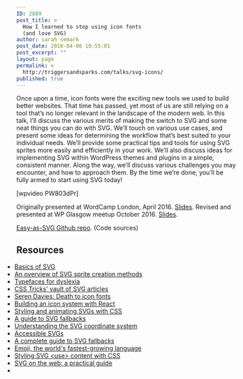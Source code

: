 ```yaml
---
ID: 2889
post_title: >
  How I learned to stop using icon fonts
  (and love SVG)
author: sarah semark
post_date: 2016-04-06 10:55:01
post_excerpt: ""
layout: page
permalink: >
  http://triggersandsparks.com/talks/svg-icons/
published: true
---
```

<p class="cap">Once upon a time, icon fonts were the exciting new tools we used to build better websites. That time has passed, yet most of us are still relying on a tool that’s no longer relevant in the landscape of the modern web. In this talk, I’ll discuss the various merits of making the switch to SVG and some neat things you can do with SVG. We’ll touch on various use cases, and present some ideas for determining the workflow that’s best suited to your individual needs. We’ll provide some practical tips and tools for using SVG sprites more easily and efficiently in your work. We’ll also discuss ideas for implementing SVG within WordPress themes and plugins in a simple, consistent manner. Along the way, we’ll discuss various challenges you may encounter, and how to approach them. By the time we’re done, you’ll be fully armed to start using SVG today!</p>
[wpvideo PW803dPr]

Originally presented at WordCamp London, April 2016. <a href="http://www.slideshare.net/sarahsemark/how-i-learned-to-stop-using-icon-fonts-and-love-svg">Slides</a>.
Revised and presented at WP Glasgow meetup October 2016. <a href="http://www.slideshare.net/sarahsemark/how-i-learned-to-stop-using-icon-fonts-and-love-svg-again">Slides</a>.

<a href="http://github.com/sarahsemark/easy-as-svg">Easy-as-SVG Github repo</a>. (Code sources)
<h2>Resources</h2>
<ul style="margin-left: -2em;">
 	<li><a href="https://css-tricks.com/using-svg/">Basics of SVG</a></li>
 	<li><a href="https://24ways.org/2014/an-overview-of-svg-sprite-creation-techniques/">An overview of SVG sprite creation methods</a></li>
 	<li><a href="http://bdatech.org/what-technology/typefaces-for-dyslexia/">Typefaces for dyslexia</a></li>
 	<li><a href="https://css-tricks.com/lodge/svg/">CSS Tricks' vault of SVG articles</a></li>
 	<li><a href="https://www.youtube.com/watch?v=9xXBYcWgCHA">Seren Davies: Death to icon fonts</a></li>
 	<li><a href="https://css-tricks.com/creating-svg-icon-system-react/">Building an icon system with React</a></li>
 	<li><a href="https://www.smashingmagazine.com/2014/11/styling-and-animating-svgs-with-css/">Styling and animating SVGs with CSS</a></li>
 	<li><a href="https://css-tricks.com/a-complete-guide-to-svg-fallbacks/">A guide to SVG fallbacks</a></li>
 	<li><a href="https://sarasoueidan.com/blog/svg-coordinate-systems/">Understanding the SVG coordinate system</a></li>
 	<li><a href="https://css-tricks.com/accessible-svgs/">Accessible SVGs</a></li>
 	<li><a href="https://css-tricks.com/a-complete-guide-to-svg-fallbacks/">A complete guide to SVG fallbacks</a></li>
 	<li><a href="https://www.theguardian.com/artanddesign/2016/sep/06/emojis-shigetaka-kurita-mark-davis-coding-language">Emoji, the world's fastest-growing language</a></li>
 	<li><a href="http://tympanus.net/codrops/2015/07/16/styling-svg-use-content-css/">Styling SVG &lt;use&gt; content with CSS</a></li>
 	<li><a href="https://svgontheweb.com/">SVG on the web: a practical guide</a></li>
 	<li></li>
</ul>